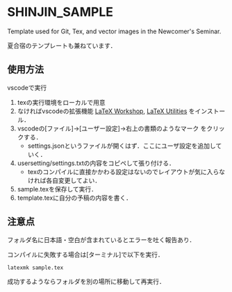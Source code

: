 SHINJIN_SAMPLE
===============
Template used for Git, Tex, and vector images in the Newcomer's Seminar.

夏合宿のテンプレートも兼ねています．

## 使用方法
vscodeで実行
1. texの実行環境をローカルで用意
1. なければvscodeの拡張機能 [LaTeX Workshop](https://marketplace.visualstudio.com/items/?itemName=James-Yu.latex-workshop), [LaTeX Utilities](https://marketplace.visualstudio.com/items/?itemName=tecosaur.latex-utilities) をインストール．
2. vscodeの[ファイル]->[ユーザー設定]->右上の書類のようなマーク をクリックする．
    - settings.jsonというファイルが開くはず．ここにユーザ設定を追加していく．
3. usersetting/settings.txtの内容をコピペして張り付ける．
    - texのコンパイルに直接かかわる設定はないのでレイアウトが気に入らなければ各自変更してよい．
4. sample.texを保存して実行．
5. template.texに自分の予稿の内容を書く．

## 注意点
フォルダ名に日本語・空白が含まれているとエラーを吐く報告あり．

コンパイルに失敗する場合は[ターミナル]で以下を実行．
```
latexmk sample.tex
```

成功するようならフォルダを別の場所に移動して再実行．